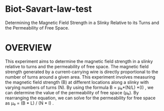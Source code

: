 # Biot-Savart-law-test
Determining the Magnetic Field Strength in a Slinky Relative to its Turns and the Permeability of Free Space.

# OVERVIEW
This experiment aims to determine the magnetic field strength in a slinky relative to turns and the permeability of free space. The magnetic field strength generated by a current-carrying wire is directly proportional to the number of turns around a given area. This experiment involves measuring the magnetic field strength (B) at different locations along a slinky with varying numbers of turns (N). By using the formula B = µ₀*(N/L) *(I) , we can determine the value of the permeability of free space (µ₀). By rearranging the equation, we can solve for the permeability for free space as µ₀ = (B * L) / (N * I) .
